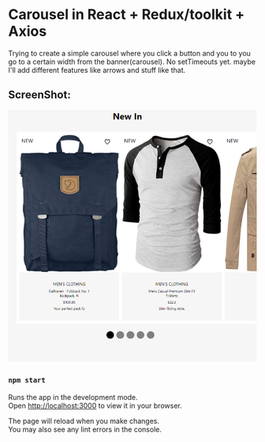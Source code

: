 # Carousel in React + Redux/toolkit + Axios

Trying to create a simple carousel where you click a button and you to you go to a certain width from the banner(carousel). No setTimeouts yet. maybe I'll add different features like arrows and stuff like that.


## ScreenShot:

![GitHub Logo](/images/screenshot.png)

### `npm start`

Runs the app in the development mode.\
Open [http://localhost:3000](http://localhost:3000) to view it in your browser.

The page will reload when you make changes.\
You may also see any lint errors in the console.

